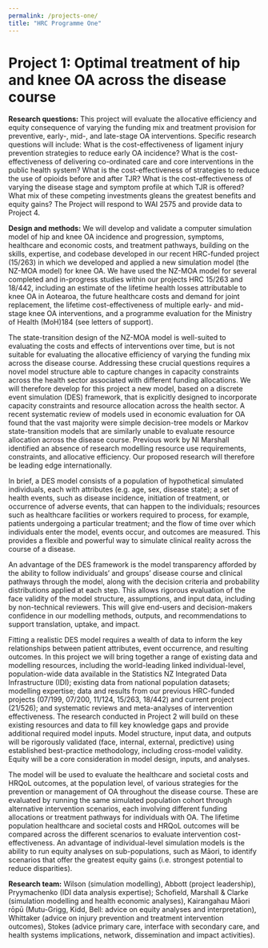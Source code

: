 ```yaml
---
permalink: /projects-one/
title: "HRC Programme One"
---
```


# Project 1: Optimal treatment of hip and knee OA across the disease course

**Research questions:** This project will evaluate the allocative efficiency and equity consequence of varying the funding mix and treatment provision for preventive, early-, mid-, and late-stage OA interventions. Specific research questions will include: What is the cost-effectiveness of ligament injury prevention strategies to reduce early OA incidence? What is the cost-effectiveness of delivering co-ordinated care and core interventions in the public health system? What is the cost-effectiveness of strategies to reduce the use of opioids before and after TJR? What is the cost-effectiveness of varying the disease stage and symptom profile at which TJR is offered? What mix of these competing investments gleans the greatest benefits and equity gains? The Project will respond to WAI 2575 and provide data to Project 4.

**Design and methods:** We will develop and validate a computer simulation model of hip and knee OA incidence and progression, symptoms, healthcare and economic costs, and treatment pathways, building on the skills, expertise, and codebase developed in our recent HRC-funded project (15/263) in which we developed and applied a new simulation model (the NZ-MOA model) for knee OA. We have used the NZ-MOA model for several completed and in-progress studies within our projects HRC 15/263 and 18/442, including an estimate of the lifetime health losses attributable to knee OA in Aotearoa, the future healthcare costs and demand for joint replacement, the lifetime cost-effectiveness of multiple early- and mid-stage knee OA interventions, and a programme evaluation for the Ministry of Health (MoH)184 (see letters of support).

The state-transition design of the NZ-MOA model is well-suited to evaluating the costs and effects of interventions over time, but is not suitable for evaluating the allocative efficiency of varying the funding mix across the disease course. Addressing these crucial questions requires a novel model structure able to capture changes in capacity constraints across the health sector associated with different funding allocations. We will therefore develop for this project a new model, based on a discrete event simulation (DES) framework, that is explicitly designed to incorporate capacity constraints and resource allocation across the health sector. A recent systematic review of models used in economic evaluation for OA found that the vast majority were simple decision-tree models or Markov state-transition models that are similarly unable to evaluate resource allocation across the disease course. Previous work by NI Marshall identified an absence of research modelling resource use requirements, constraints, and allocative efficiency. Our proposed research will therefore be leading edge internationally.

In brief, a DES model consists of a population of hypothetical simulated individuals, each with attributes (e.g. age, sex, disease state); a set of health events, such as disease incidence, initiation of treatment, or occurrence of adverse events, that can happen to the individuals; resources such as healthcare facilities or workers required to process, for example, patients undergoing a particular treatment; and the flow of time over which individuals enter the model, events occur, and outcomes are measured. This provides a flexible and powerful way to simulate clinical reality across the course of a disease.

An advantage of the DES framework is the model transparency afforded by the ability to follow individuals’ and groups’ disease course and clinical pathways through the model, along with the decision criteria and probability distributions applied at each step. This allows rigorous evaluation of the face validity of the model structure, assumptions, and input data, including by non-technical reviewers. This will give end-users and decision-makers confidence in our modelling methods, outputs, and recommendations to support translation, uptake, and impact.

Fitting a realistic DES model requires a wealth of data to inform the key relationships between patient attributes, event occurrence, and resulting outcomes. In this project we will bring together a range of existing data and modelling resources, including the world-leading linked individual-level, population-wide data available in the Statistics NZ Integrated Data Infrastructure (IDI); existing data from national population datasets; modelling expertise; data and results from our previous HRC-funded projects (07/199, 07/200, 11/124, 15/263, 18/442) and current project (21/526); and systematic reviews and meta-analyses of intervention effectiveness. The research conducted in Project 2 will build on these existing resources and data to fill key knowledge gaps and provide additional required model inputs. Model structure, input data, and outputs will be rigorously validated (face, internal, external, predictive) using established best-practice methodology, including cross-model validity. Equity will be a core consideration in model design, inputs, and analyses.

The model will be used to evaluate the healthcare and societal costs and HRQoL outcomes, at the population level, of various strategies for the prevention or management of OA throughout the disease course. These are evaluated by running the same simulated population cohort through alternative intervention scenarios, each involving different funding allocations or treatment pathways for individuals with OA. The lifetime population healthcare and societal costs and HRQoL outcomes will be compared across the different scenarios to evaluate intervention cost-effectiveness. An advantage of individual-level simulation models is the ability to run equity analyses on sub-populations, such as Māori, to identify scenarios that offer the greatest equity gains (i.e. strongest potential to reduce disparities).

**Research team:** Wilson (simulation modelling), Abbott (project leadership), Pryymachenko (IDI data analysis expertise); Schofield, Marshall & Clarke (simulation modelling and health economic analyses), Kairangahau Māori rōpū (Mutu-Grigg, Kidd, Bell: advice on equity analyses and interpretation), Whittaker (advice on injury prevention and treatment intervention outcomes), Stokes (advice primary care, interface with secondary care, and health systems implications, network, dissemination and impact activities).
